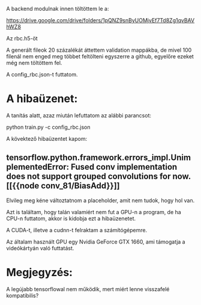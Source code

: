 A backend modulnak innen töltöttem le a:

https://drive.google.com/drive/folders/1pQNZ9snByUOMjvEf7Td8Zg1qvBAVhWZ8

Az rbc.h5-öt

A generált fileok 20 százalékát áttettem validation mappákba, de mivel 100 filenál nem enged meg többet feltölteni egyszerre a github, egyelőre ezeket még nem töltöttem fel.

A config_rbc.json-t futtatom.

# A hibaüzenet:
A tanítás alatt, azaz miután lefuttatom az alábbi parancsot:

python train.py -c config_rbc.json

A kövektező hibaüzentet kapom:

## tensorflow.python.framework.errors_impl.UnimplementedError: Fused conv implementation does not support grouped convolutions for now.  [[{{node conv_81/BiasAdd}}]] 



Elvileg meg kéne változtatnom a placeholder, amit nem tudok, hogy hol van.

Azt is találtam, hogy talán valamiért nem fut a GPU-n a program, de ha CPU-n futtatom, akkor is kidobja ezt a hibaüzenetet.

A CUDA-t, illetve a cudnn-t felraktam a számítógépemre.

Az általam használt GPU egy Nvidia GeForce GTX 1660, ami támogatja a videókártyán való futtatást.


# Megjegyzés:
A legújabb tensorflowal nem működik, mert miért lenne visszafelé kompatibilis?
